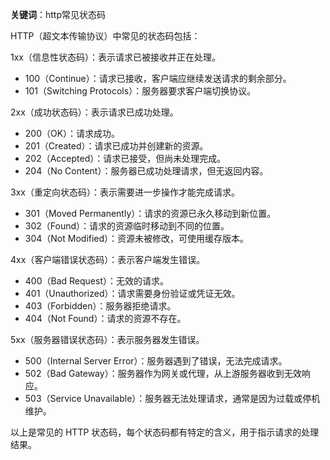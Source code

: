 **关键词**：http常见状态码

HTTP（超文本传输协议）中常见的状态码包括：

1xx（信息性状态码）：表示请求已被接收并正在处理。

- 100（Continue）：请求已接收，客户端应继续发送请求的剩余部分。
- 101（Switching Protocols）：服务器要求客户端切换协议。

2xx（成功状态码）：表示请求已成功处理。

- 200（OK）：请求成功。
- 201（Created）：请求已成功并创建新的资源。
- 202（Accepted）：请求已接受，但尚未处理完成。
- 204（No Content）：服务器已成功处理请求，但无返回内容。

3xx（重定向状态码）：表示需要进一步操作才能完成请求。

- 301（Moved Permanently）：请求的资源已永久移动到新位置。
- 302（Found）：请求的资源临时移动到不同的位置。
- 304（Not Modified）：资源未被修改，可使用缓存版本。

4xx（客户端错误状态码）：表示客户端发生错误。

- 400（Bad Request）：无效的请求。
- 401（Unauthorized）：请求需要身份验证或凭证无效。
- 403（Forbidden）：服务器拒绝请求。
- 404（Not Found）：请求的资源不存在。

5xx（服务器错误状态码）：表示服务器发生错误。

- 500（Internal Server Error）：服务器遇到了错误，无法完成请求。
- 502（Bad Gateway）：服务器作为网关或代理，从上游服务器收到无效响应。
- 503（Service Unavailable）：服务器无法处理请求，通常是因为过载或停机维护。

以上是常见的 HTTP 状态码，每个状态码都有特定的含义，用于指示请求的处理结果。
